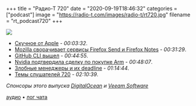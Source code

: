 +++
title = "Радио-Т 720"
date = "2020-09-19T18:46:32"
categories = ["podcast"]
image = "https://radio-t.com/images/radio-t/rt720.jpg"
filename = "rt_podcast720"
+++

![](https://radio-t.com/images/radio-t/rt720.jpg)

- [Скучное от Apple](https://9to5mac.com/2020/09/15/apple-september-event-ipad-air-apple-watch/) - *00:03:32*.
- [Mozilla сворачивает сервисы Firefox Send и Firefox Notes](https://www.opennet.ru/opennews/art.shtml?num=53739) - *00:31:29*.
- [GitHub CLI вышел](https://github.blog/2020-09-17-github-cli-1-0-is-now-available/) - *00:44:55*.
- [Nvidia подтвердила сделку по покупке Arm](https://habr.com/ru/news/t/518968/) - *00:48:07*.
- [Злобные менеджеры и их deadline](http://misc-stuff.terraaeon.com/articles/engineering-deadlines.html/) - *01:14:44*.
- [Темы слушателей 720](https://radio-t.com/p/2020/09/16/prep-720/) - *02:10:39*.

*Спонсоры этого выпуска [DigitalOcean](https://www.digitalocean.com) и [Veeam Software](http://vee.am/get-free-trial)*


[аудио](https://cdn.radio-t.com/rt_podcast720.mp3) • [лог чата](https://chat.radio-t.com/logs/radio-t-720.html)
<audio src="https://cdn.radio-t.com/rt_podcast720.mp3" preload="none"></audio>
